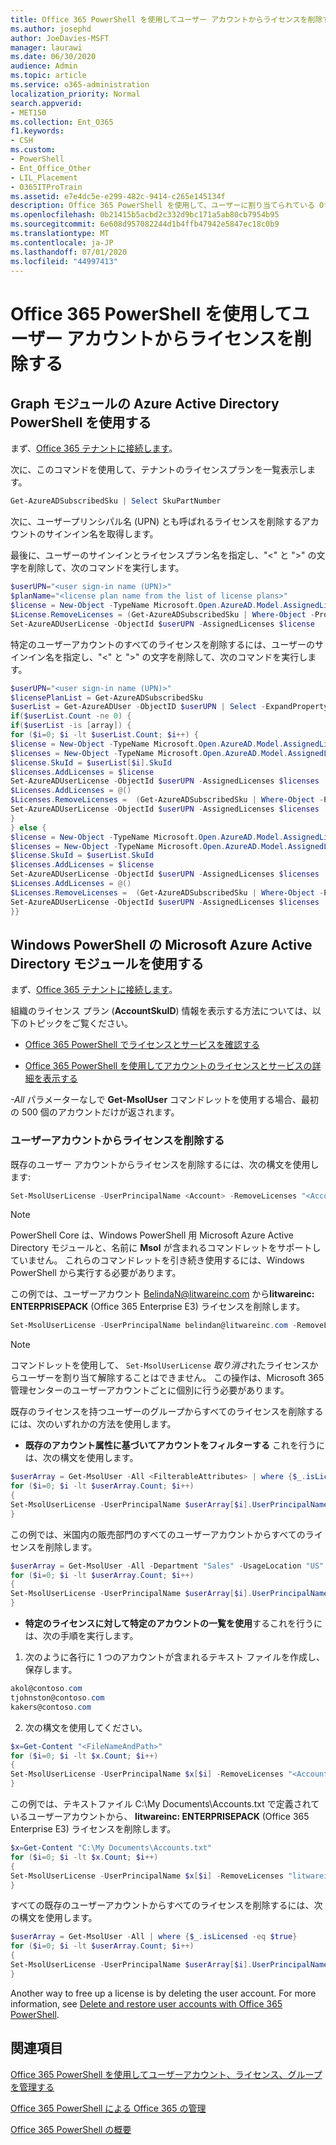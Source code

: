 ```yaml
---
title: Office 365 PowerShell を使用してユーザー アカウントからライセンスを削除する
ms.author: josephd
author: JoeDavies-MSFT
manager: laurawi
ms.date: 06/30/2020
audience: Admin
ms.topic: article
ms.service: o365-administration
localization_priority: Normal
search.appverid:
- MET150
ms.collection: Ent_O365
f1.keywords:
- CSH
ms.custom:
- PowerShell
- Ent_Office_Other
- LIL_Placement
- O365ITProTrain
ms.assetid: e7e4dc5e-e299-482c-9414-c265e145134f
description: Office 365 PowerShell を使用して、ユーザーに割り当てられている Office 365 ライセンスを削除する方法について説明します。
ms.openlocfilehash: 0b21415b5acbd2c332d9bc171a5ab80cb7954b95
ms.sourcegitcommit: 6e608d957082244d1b4ffb47942e5847ec18c0b9
ms.translationtype: MT
ms.contentlocale: ja-JP
ms.lasthandoff: 07/01/2020
ms.locfileid: "44997413"
---
```

# <a name="remove-licenses-from-user-accounts-with-office-365-powershell"></a>Office 365 PowerShell を使用してユーザー アカウントからライセンスを削除する

## <a name="use-the-azure-active-directory-powershell-for-graph-module"></a>Graph モジュールの Azure Active Directory PowerShell を使用する

まず、[Office 365 テナントに接続します](connect-to-office-365-powershell.md#connect-with-the-azure-active-directory-powershell-for-graph-module)。

次に、このコマンドを使用して、テナントのライセンスプランを一覧表示します。

```powershell
Get-AzureADSubscribedSku | Select SkuPartNumber
```

次に、ユーザープリンシパル名 (UPN) とも呼ばれるライセンスを削除するアカウントのサインイン名を取得します。

最後に、ユーザーのサインインとライセンスプラン名を指定し、"<" と ">" の文字を削除して、次のコマンドを実行します。

```powershell
$userUPN="<user sign-in name (UPN)>"
$planName="<license plan name from the list of license plans>"
$license = New-Object -TypeName Microsoft.Open.AzureAD.Model.AssignedLicenses
$License.RemoveLicenses = (Get-AzureADSubscribedSku | Where-Object -Property SkuPartNumber -Value $planName -EQ).SkuID
Set-AzureADUserLicense -ObjectId $userUPN -AssignedLicenses $license
```

特定のユーザーアカウントのすべてのライセンスを削除するには、ユーザーのサインイン名を指定し、"<" と ">" の文字を削除して、次のコマンドを実行します。

```powershell
$userUPN="<user sign-in name (UPN)>"
$licensePlanList = Get-AzureADSubscribedSku
$userList = Get-AzureADUser -ObjectID $userUPN | Select -ExpandProperty AssignedLicenses | Select SkuID
if($userList.Count -ne 0) {
if($userList -is [array]) {
for ($i=0; $i -lt $userList.Count; $i++) {
$license = New-Object -TypeName Microsoft.Open.AzureAD.Model.AssignedLicense
$licenses = New-Object -TypeName Microsoft.Open.AzureAD.Model.AssignedLicenses
$license.SkuId = $userList[$i].SkuId
$licenses.AddLicenses = $license
Set-AzureADUserLicense -ObjectId $userUPN -AssignedLicenses $licenses
$Licenses.AddLicenses = @()
$Licenses.RemoveLicenses =  (Get-AzureADSubscribedSku | Where-Object -Property SkuID -Value $userList[$i].SkuId -EQ).SkuID
Set-AzureADUserLicense -ObjectId $userUPN -AssignedLicenses $licenses
}
} else {
$license = New-Object -TypeName Microsoft.Open.AzureAD.Model.AssignedLicense
$licenses = New-Object -TypeName Microsoft.Open.AzureAD.Model.AssignedLicenses
$license.SkuId = $userList.SkuId
$licenses.AddLicenses = $license
Set-AzureADUserLicense -ObjectId $userUPN -AssignedLicenses $licenses
$Licenses.AddLicenses = @()
$Licenses.RemoveLicenses =  (Get-AzureADSubscribedSku | Where-Object -Property SkuID -Value $userList.SkuId -EQ).SkuID
Set-AzureADUserLicense -ObjectId $userUPN -AssignedLicenses $licenses
}}
```

## <a name="use-the-microsoft-azure-active-directory-module-for-windows-powershell"></a>Windows PowerShell の Microsoft Azure Active Directory モジュールを使用する

まず、[Office 365 テナントに接続します](connect-to-office-365-powershell.md#connect-with-the-microsoft-azure-active-directory-module-for-windows-powershell)。
   
組織のライセンス プラン (**AccountSkuID**) 情報を表示する方法については、以下のトピックをご覧ください。
    
  - [Office 365 PowerShell でライセンスとサービスを確認する](view-licenses-and-services-with-office-365-powershell.md)
    
  - [Office 365 PowerShell を使用してアカウントのライセンスとサービスの詳細を表示する](view-account-license-and-service-details-with-office-365-powershell.md)
    
_-All_ パラメーターなしで **Get-MsolUser** コマンドレットを使用する場合、最初の 500 個のアカウントだけが返されます。
    
### <a name="removing-licenses-from-user-accounts"></a>ユーザーアカウントからライセンスを削除する

既存のユーザー アカウントからライセンスを削除するには、次の構文を使用します:
  
```powershell
Set-MsolUserLicense -UserPrincipalName <Account> -RemoveLicenses "<AccountSkuId1>", "<AccountSkuId2>"...
```

>[!Note]
>PowerShell Core は、Windows PowerShell 用 Microsoft Azure Active Directory モジュールと、名前に **Msol** が含まれるコマンドレットをサポートしていません。 これらのコマンドレットを引き続き使用するには、Windows PowerShell から実行する必要があります。
>

この例では、ユーザーアカウント BelindaN@litwareinc.com から**litwareinc: ENTERPRISEPACK** (Office 365 Enterprise E3) ライセンスを削除します。
  
```powershell
Set-MsolUserLicense -UserPrincipalName belindan@litwareinc.com -RemoveLicenses "litwareinc:ENTERPRISEPACK"
```

>[!Note]
>コマンドレットを使用して、 `Set-MsolUserLicense` *取り消さ*れたライセンスからユーザーを割り当て解除することはできません。 この操作は、Microsoft 365 管理センターのユーザーアカウントごとに個別に行う必要があります。
>

既存のライセンスを持つユーザーのグループからすべてのライセンスを削除するには、次のいずれかの方法を使用します。
  
- **既存のアカウント属性に基づいてアカウントをフィルターする** これを行うには、次の構文を使用します。
    
```powershell
$userArray = Get-MsolUser -All <FilterableAttributes> | where {$_.isLicensed -eq $true}
for ($i=0; $i -lt $userArray.Count; $i++)
{
Set-MsolUserLicense -UserPrincipalName $userArray[$i].UserPrincipalName -RemoveLicenses $userArray[$i].licenses.accountskuid
}
```

この例では、米国内の販売部門のすべてのユーザーアカウントからすべてのライセンスを削除します。
    
```powershell
$userArray = Get-MsolUser -All -Department "Sales" -UsageLocation "US" | where {$_.isLicensed -eq $true}
for ($i=0; $i -lt $userArray.Count; $i++)
{
Set-MsolUserLicense -UserPrincipalName $userArray[$i].UserPrincipalName -RemoveLicenses $userArray[$i].licenses.accountskuid
}
```

- **特定のライセンスに対して特定のアカウントの一覧を使用**するこれを行うには、次の手順を実行します。
    
1. 次のように各行に 1 つのアカウントが含まれるテキスト ファイルを作成し、保存します。
    
  ```powershell
akol@contoso.com
tjohnston@contoso.com
kakers@contoso.com
  ```

2. 次の構文を使用してください。
    
  ```powershell
  $x=Get-Content "<FileNameAndPath>"
  for ($i=0; $i -lt $x.Count; $i++)
  {
  Set-MsolUserLicense -UserPrincipalName $x[$i] -RemoveLicenses "<AccountSkuId1>","<AccountSkuId2>"...
  }
  ```
この例では、テキストファイル C:\My Documents\Accounts.txt で定義されているユーザーアカウントから、 **litwareinc: ENTERPRISEPACK** (Office 365 Enterprise E3) ライセンスを削除します。
    
  ```powershell
  $x=Get-Content "C:\My Documents\Accounts.txt"
  for ($i=0; $i -lt $x.Count; $i++)
  {
  Set-MsolUserLicense -UserPrincipalName $x[$i] -RemoveLicenses "litwareinc:ENTERPRISEPACK"
  }
  ```

すべての既存のユーザーアカウントからすべてのライセンスを削除するには、次の構文を使用します。
  
```powershell
$userArray = Get-MsolUser -All | where {$_.isLicensed -eq $true}
for ($i=0; $i -lt $userArray.Count; $i++)
{
Set-MsolUserLicense -UserPrincipalName $userArray[$i].UserPrincipalName -RemoveLicenses $userArray[$i].licenses.accountskuid
}
```

Another way to free up a license is by deleting the user account. For more information, see [Delete and restore user accounts with Office 365 PowerShell](delete-and-restore-user-accounts-with-office-365-powershell.md).
  
## <a name="see-also"></a>関連項目

[Office 365 PowerShell を使用してユーザーアカウント、ライセンス、グループを管理する](manage-user-accounts-and-licenses-with-office-365-powershell.md)
  
[Office 365 PowerShell による Office 365 の管理](manage-office-365-with-office-365-powershell.md)
  
[Office 365 PowerShell の概要](getting-started-with-office-365-powershell.md)

